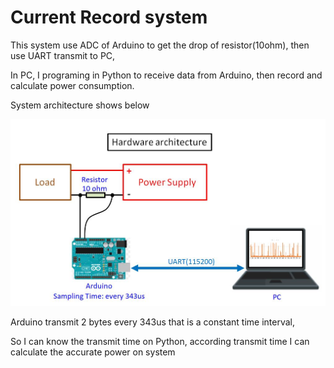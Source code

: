# Current Record system

This system use ADC of Arduino to get the drop of resistor(10ohm), then use UART transmit to PC,

In PC, I programing in Python to receive data from Arduino, then record and calculate power consumption.

System architecture shows below

<img src="https://github.com/TripleC-Light/Current-Record-System/blob/master/image/Hardware%20architecture.jpg?raw=true" width=600>

Arduino transmit 2 bytes every 343us that is a constant time interval,

So I can know the transmit time on Python, according transmit time I can calculate the accurate power on system
